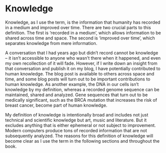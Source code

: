 # Knowledge

Knowledge, as I use the term, is the information that humanity has recorded in a medium and improved over time. There are two crucial parts to this definition. The first is ‘recorded in a medium’, which allows information to be shared across time and space. The second is ‘improved over time’, which separates knowledge from mere information.
 
A conversation that I had years ago but didn’t record cannot be knowledge – it isn’t accessible to anyone who wasn’t there when it happened, and even my own recollection of it will fade. However, if I write down an insight from that conversation and publish it on my blog, I have potentially contributed to human knowledge. The blog post is available to others across space and time, and some blog posts will turn out to be important contributions to human knowledge. As another example, the DNA in our cells isn’t knowledge by my definition, whereas a recorded genome sequence can be maintained, shared and analyzed. Gene sequences that turn out to be medically significant, such as the BRCA mutation that increases the risk of breast cancer, become part of human knowledge.
 
My definition of knowledge is intentionally broad and includes not just technical and scientific knowledge but art, music and literature. But it excludes anything that is either ephemeral or not subject to improvement. Modern computers produce tons of recorded information that are not subsequently analyzed. The reasons for this definition of knowledge will become clear as I use the term in the following sections and throughout the book.
